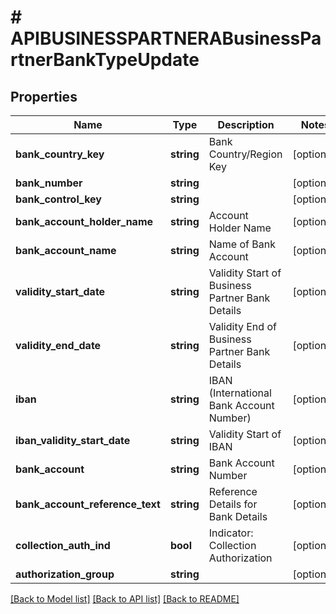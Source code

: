 # # APIBUSINESSPARTNERABusinessPartnerBankTypeUpdate

## Properties

Name | Type | Description | Notes
------------ | ------------- | ------------- | -------------
**bank_country_key** | **string** | Bank Country/Region Key | [optional]
**bank_number** | **string** |  | [optional]
**bank_control_key** | **string** |  | [optional]
**bank_account_holder_name** | **string** | Account Holder Name | [optional]
**bank_account_name** | **string** | Name of Bank Account | [optional]
**validity_start_date** | **string** | Validity Start of Business Partner Bank Details | [optional]
**validity_end_date** | **string** | Validity End of Business Partner Bank Details | [optional]
**iban** | **string** | IBAN (International Bank Account Number) | [optional]
**iban_validity_start_date** | **string** | Validity Start of IBAN | [optional]
**bank_account** | **string** | Bank Account Number | [optional]
**bank_account_reference_text** | **string** | Reference Details for Bank Details | [optional]
**collection_auth_ind** | **bool** | Indicator: Collection Authorization | [optional]
**authorization_group** | **string** |  | [optional]

[[Back to Model list]](../../README.md#models) [[Back to API list]](../../README.md#endpoints) [[Back to README]](../../README.md)
